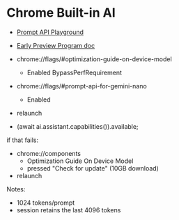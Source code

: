 # Chrome Built-in AI

- [Prompt API Playground](https://chrome.dev/web-ai-demos/prompt-api-playground/)
- [Early Preview Program doc](https://docs.google.com/document/d/1VG8HIyz361zGduWgNG7R_R8Xkv0OOJ8b5C9QKeCjU0c/edit?pli=1)

- chrome://flags/#optimization-guide-on-device-model
  - Enabled BypassPerfRequirement
- chrome://flags/#prompt-api-for-gemini-nano
  - Enabled
- relaunch
- (await ai.assistant.capabilities()).available;

if that fails:

- chrome://components
  - Optimization Guide On Device Model
  - pressed "Check for update" (10GB download)
- relaunch

Notes:
- 1024 tokens/prompt
- session retains the last 4096 tokens
